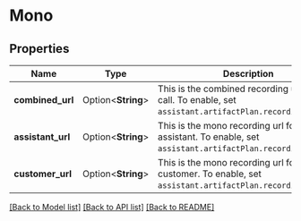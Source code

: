 # Mono

## Properties

Name | Type | Description | Notes
------------ | ------------- | ------------- | -------------
**combined_url** | Option<**String**> | This is the combined recording url for the call. To enable, set `assistant.artifactPlan.recordingEnabled`. | [optional]
**assistant_url** | Option<**String**> | This is the mono recording url for the assistant. To enable, set `assistant.artifactPlan.recordingEnabled`. | [optional]
**customer_url** | Option<**String**> | This is the mono recording url for the customer. To enable, set `assistant.artifactPlan.recordingEnabled`. | [optional]

[[Back to Model list]](../README.md#documentation-for-models) [[Back to API list]](../README.md#documentation-for-api-endpoints) [[Back to README]](../README.md)


